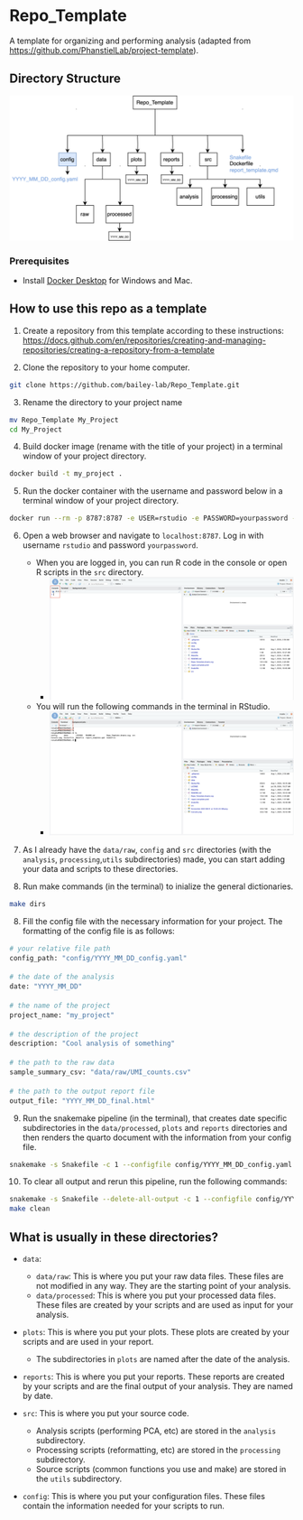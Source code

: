 # Repo_Template
A template for organizing and performing analysis (adapted from https://github.com/PhanstielLab/project-template).

## Directory Structure

![](images/Repo_Template.drawio.svg)

### Prerequisites

- Install [Docker Desktop](https://www.docker.com/products/docker-desktop) for Windows and Mac.

## How to use this repo as a template

1. Create a repository from this template according to these instructions: https://docs.github.com/en/repositories/creating-and-managing-repositories/creating-a-repository-from-a-template

2. Clone the repository to your home computer.

```sh
git clone https://github.com/bailey-lab/Repo_Template.git
```

3. Rename the directory to your project name

```sh
mv Repo_Template My_Project
cd My_Project
```

4. Build docker image (rename with the title of your project) in a terminal window of your project directory.

```sh
docker build -t my_project .
```

5. Run the docker container with the username and password below in a terminal window of your project directory.

```sh
docker run --rm -p 8787:8787 -e USER=rstudio -e PASSWORD=yourpassword --volume ${PWD}:/home/rstudio my_project
```

6. Open a web browser and navigate to `localhost:8787`. Log in with username `rstudio` and password `yourpassword`.
    - When you are logged in, you can run R code in the console or open R scripts in the `src` directory.
        - ![](images/Console.png)
    - You will run the following commands in the terminal in RStudio.
        - ![](images/Terminal.png)

7. As I already have the `data/raw`, `config` and `src` directories (with the `analysis`, `processing`,`utils` subdirectories) made, you can start adding your data and scripts to these directories.

7. Run make commands (in the terminal) to inialize the general dictionaries.

```sh
make dirs
```

8. Fill the config file with the necessary information for your project. The formatting of the config file is as follows:

```sh
# your relative file path
config_path: "config/YYYY_MM_DD_config.yaml"

# the date of the analysis
date: "YYYY_MM_DD"

# the name of the project
project_name: "my_project"

# the description of the project
description: "Cool analysis of something"

# the path to the raw data
sample_summary_csv: "data/raw/UMI_counts.csv"

# the path to the output report file
output_file: "YYYY_MM_DD_final.html"
```

9. Run the snakemake pipeline (in the terminal), that creates date specific subdirectories in the `data/processed`, `plots` and `reports` directories and then renders the quarto document with the information from your config file.

```sh
snakemake -s Snakefile -c 1 --configfile config/YYYY_MM_DD_config.yaml
```

10. To clear all output and rerun this pipeline, run the following commands:

```sh
snakemake -s Snakefile --delete-all-output -c 1 --configfile config/YYYY_MM_DD_config.yaml
make clean
```

## What is usually in these directories?

- `data`: 
   
    - `data/raw`: This is where you put your raw data files. These files are not modified in any way. They are the starting point of your analysis.
    - `data/processed`: This is where you put your processed data files. These files are created by your scripts and are used as input for your analysis.

- `plots`: This is where you put your plots. These plots are created by your scripts and are used in your report.
    - The subdirectories in `plots` are named after the date of the analysis.

- `reports`: This is where you put your reports. These reports are created by your scripts and are the final output of your analysis. They are named by date.

- `src`: This is where you put your source code.
    - Analysis scripts (performing PCA, etc) are stored in the `analysis` subdirectory.
    - Processing scripts (reformatting, etc) are stored in the `processing` subdirectory.
    - Source scripts (common functions you use and make) are stored in the `utils` subdirectory.

- `config`: This is where you put your configuration files. These files contain the information needed for your scripts to run.